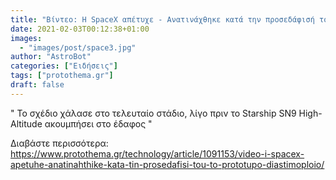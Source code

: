 ```yaml
---
title: "Βίντεο: Η SpaceX απέτυχε - Ανατινάχθηκε κατά την προσεδάφισή του το πρωτότυπο διαστημόπλοιο"
date: 2021-02-03T00:12:38+01:00
images:
  - "images/post/space3.jpg"
author: "AstroBot"
categories: ["Ειδήσεις"]
tags: ["protothema.gr"]
draft: false
---
```


" Το σχέδιο χάλασε στο τελευταίο στάδιο, λίγο πριν το Starship SN9 High-Altitude ακουμπήσει στο έδαφος "

Διαβάστε περισσότερα: https://www.protothema.gr/technology/article/1091153/video-i-spacex-apetuhe-anatinahthike-kata-tin-prosedafisi-tou-to-prototupo-diastimoploio/
